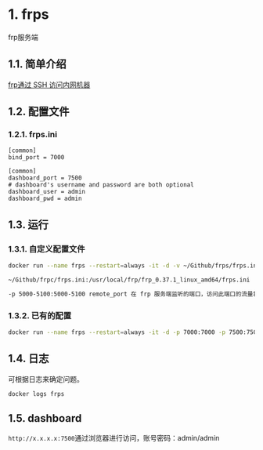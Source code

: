 # 1. frps
frp服务端

## 1.1. 简单介绍
[frp通过 SSH 访问内网机器](https://gofrp.org/docs/examples/ssh/)

## 1.2. 配置文件
### 1.2.1. frps.ini
```
[common]
bind_port = 7000

[common]
dashboard_port = 7500
# dashboard's username and password are both optional
dashboard_user = admin
dashboard_pwd = admin
```

## 1.3. 运行
### 1.3.1. 自定义配置文件
```bash
docker run --name frps --restart=always -it -d -v ~/Github/frps/frps.ini:/usr/local/frp/frp_0.37.1_linux_amd64/frps.ini -p 7000:7000 -p 7500:7500 -p 5000-5100:5000-5100 yancccccc/frps:latest

~/Github/frpc/frps.ini:/usr/local/frp/frp_0.37.1_linux_amd64/frps.ini   本地的frps.ini：容器frps.ini所在的路径

-p 5000-5100:5000-5100 remote_port 在 frp 服务端监听的端口，访问此端口的流量将会被转发到本地服务对应的端口，可以在这个范围进行注册端口
```

### 1.3.2. 已有的配置
```bash
docker run --name frps --restart=always -it -d -p 7000:7000 -p 7500:7500 -p 5000-5100:5000-5100 yancccccc/frps:latest

```

## 1.4. 日志
可根据日志来确定问题。

```bash
docker logs frps
```

## 1.5. dashboard
`http://x.x.x.x:7500`通过浏览器进行访问，账号密码：admin/admin


